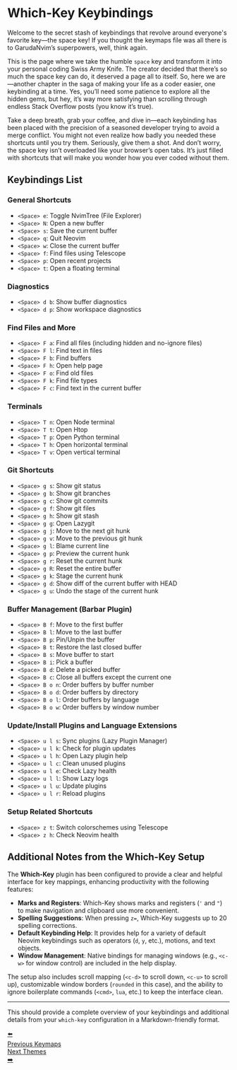 <div>
    <h1><span class="th-color h-font"><b>Which-Key Keybindings</b></span></h1>    
</div>

Welcome to the secret stash of keybindings that revolve around everyone's favorite key—the space key! If you thought the keymaps file was all there is to GarudaNvim’s superpowers, well, think again.

This is the page where we take the humble `space` key and transform it into your personal coding Swiss Army Knife. The creator decided that there’s so much the space key can do, it deserved a page all to itself. So, here we are—another chapter in the saga of making your life as a coder easier, one keybinding at a time. Yes, you’ll need some patience to explore all the hidden gems, but hey, it’s way more satisfying than scrolling through endless Stack Overflow posts (you know it’s true).  

Take a deep breath, grab your coffee, and dive in—each keybinding has been placed with the precision of a seasoned developer trying to avoid a merge conflict. You might not even realize how badly you needed these shortcuts until you try them. Seriously, give them a shot. And don’t worry, the space key isn’t overloaded like your browser’s open tabs. It’s just filled with shortcuts that will make you wonder how you ever coded without them.

## <span class="sh-font tsh-color">Keybindings List</span>

### General Shortcuts
- `<Space> e`: Toggle NvimTree (File Explorer)
- `<Space> N`: Open a new buffer
- `<Space> s`: Save the current buffer
- `<Space> q`: Quit Neovim
- `<Space> w`: Close the current buffer
- `<Space> f`: Find files using Telescope
- `<Space> p`: Open recent projects
- `<Space> t`: Open a floating terminal

### Diagnostics
- `<Space> d b`: Show buffer diagnostics
- `<Space> d p`: Show workspace diagnostics

### Find Files and More
- `<Space> F a`: Find all files (including hidden and no-ignore files)
- `<Space> F l`: Find text in files
- `<Space> F b`: Find buffers
- `<Space> F h`: Open help page
- `<Space> F o`: Find old files
- `<Space> F k`: Find file types
- `<Space> F c`: Find text in the current buffer

### Terminals
- `<Space> T n`: Open Node terminal
- `<Space> T t`: Open Htop
- `<Space> T p`: Open Python terminal
- `<Space> T h`: Open horizontal terminal
- `<Space> T v`: Open vertical terminal

### Git Shortcuts
- `<Space> g s`: Show git status
- `<Space> g b`: Show git branches
- `<Space> g c`: Show git commits
- `<Space> g f`: Show git files
- `<Space> g h`: Show git stash
- `<Space> g g`: Open Lazygit
- `<Space> g j`: Move to the next git hunk
- `<Space> g v`: Move to the previous git hunk
- `<Space> g l`: Blame current line
- `<Space> g p`: Preview the current hunk
- `<Space> g r`: Reset the current hunk
- `<Space> g R`: Reset the entire buffer
- `<Space> g k`: Stage the current hunk
- `<Space> g d`: Show diff of the current buffer with HEAD
- `<Space> g u`: Undo the stage of the current hunk

### Buffer Management (Barbar Plugin)
- `<Space> B f`: Move to the first buffer
- `<Space> B l`: Move to the last buffer
- `<Space> B p`: Pin/Unpin the buffer
- `<Space> B t`: Restore the last closed buffer
- `<Space> B s`: Move buffer to start
- `<Space> B i`: Pick a buffer
- `<Space> B d`: Delete a picked buffer
- `<Space> B c`: Close all buffers except the current one
- `<Space> B o n`: Order buffers by buffer number
- `<Space> B o d`: Order buffers by directory
- `<Space> B o l`: Order buffers by language
- `<Space> B o w`: Order buffers by window number

### Update/Install Plugins and Language Extensions
- `<Space> u l s`: Sync plugins (Lazy Plugin Manager)
- `<Space> u l k`: Check for plugin updates
- `<Space> u l h`: Open Lazy plugin help
- `<Space> u l c`: Clean unused plugins
- `<Space> u l e`: Check Lazy health
- `<Space> u l l`: Show Lazy logs
- `<Space> u l u`: Update plugins
- `<Space> u l r`: Reload plugins

### Setup Related Shortcuts
- `<Space> z t`: Switch colorschemes using Telescope
- `<Space> z h`: Check Neovim health

## <span class="sh-font tsh-color">Additional Notes from the Which-Key Setup</span>

The **Which-Key** plugin has been configured to provide a clear and helpful interface for key mappings, enhancing productivity with the following features:

- **Marks and Registers**: Which-Key shows marks and registers (`'` and `"`) to make navigation and clipboard use more convenient.
- **Spelling Suggestions**: When pressing `z=`, Which-Key suggests up to 20 spelling corrections.
- **Default Keybinding Help**: It provides help for a variety of default Neovim keybindings such as operators (`d`, `y`, etc.), motions, and text objects.
- **Window Management**: Native bindings for managing windows (e.g., `<c-w>` for window control) are included in the help display.

The setup also includes scroll mapping (`<c-d>` to scroll down, `<c-u>` to scroll up), customizable window borders (`rounded` in this case), and the ability to ignore boilerplate commands (`<cmd>`, `lua`, etc.) to keep the interface clean.

---

This should provide a complete overview of your keybindings and additional details from your `which-key` configuration in a Markdown-friendly format.

<div class="navigation">
    <a href="/keymaps" class="nav-link">
        <div class="nav-content">
            <span class="arrow">⬅️</span>
            <div class="nav-text left">
                <span class="label">Previous</span>
                <span class="page-name">Keymaps</span>
            </div>
        </div>
    </a>
    <a href="/themes" class="nav-link">
        <div class="nav-content">
            <div class="nav-text right">
                <span class="label">Next</span>
                <span class="page-name">Themes</span>
            </div>
            <span class="arrow">➡️</span>
        </div>
    </a>
</div>
